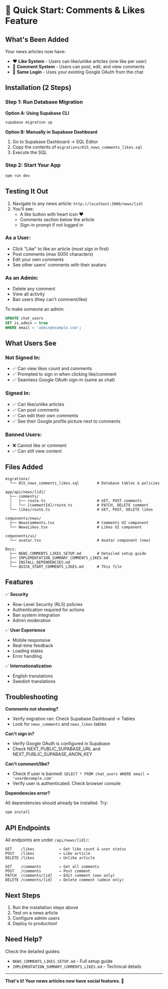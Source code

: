 # 🚀 Quick Start: Comments & Likes Feature

## What's Been Added

Your news articles now have:

- ❤️ **Like System** - Users can like/unlike articles (one like per user)
- 💬 **Comment System** - Users can post, edit, and view comments
- 🔐 **Same Login** - Uses your existing Google OAuth from the chat

## Installation (2 Steps)

### Step 1: Run Database Migration

**Option A: Using Supabase CLI**

```bash
supabase migration up
```

**Option B: Manually in Supabase Dashboard**

1. Go to Supabase Dashboard → SQL Editor
2. Copy the contents of `migrations/015_news_comments_likes.sql`
3. Execute the SQL

### Step 2: Start Your App

```bash
npm run dev
```

## Testing It Out

1. Navigate to any news article: `http://localhost:3000/news/[id]`
2. You'll see:
   - A like button with heart icon ❤️
   - Comments section below the article
   - Sign-in prompt if not logged in

### As a User:

- Click "Like" to like an article (must sign in first)
- Post comments (max 5000 characters)
- Edit your own comments
- See other users' comments with their avatars

### As an Admin:

- Delete any comment
- View all activity
- Ban users (they can't comment/like)

To make someone an admin:

```sql
UPDATE chat_users
SET is_admin = true
WHERE email = 'admin@example.com';
```

## What Users See

### Not Signed In:

- ✅ Can view likes count and comments
- ✅ Prompted to sign in when clicking like/comment
- ✅ Seamless Google OAuth sign-in (same as chat)

### Signed In:

- ✅ Can like/unlike articles
- ✅ Can post comments
- ✅ Can edit their own comments
- ✅ See their Google profile picture next to comments

### Banned Users:

- ❌ Cannot like or comment
- ✅ Can still view content

## Files Added

```
migrations/
  └── 015_news_comments_likes.sql        # Database tables & policies

app/api/news/[id]/
  ├── comments/
  │   ├── route.ts                       # GET, POST comments
  │   └── [commentId]/route.ts           # PATCH, DELETE comment
  └── likes/route.ts                     # GET, POST, DELETE likes

components/news/
  ├── NewsComments.tsx                   # Comments UI component
  └── NewsLikes.tsx                      # Likes UI component

components/ui/
  └── avatar.tsx                         # Avatar component (new)

Docs:
  ├── NEWS_COMMENTS_LIKES_SETUP.md       # Detailed setup guide
  ├── IMPLEMENTATION_SUMMARY_COMMENTS_LIKES.md
  ├── INSTALL_DEPENDENCIES.md
  └── QUICK_START_COMMENTS_LIKES.md      # This file
```

## Features

✅ **Security**

- Row-Level Security (RLS) policies
- Authentication required for actions
- Ban system integration
- Admin moderation

✅ **User Experience**

- Mobile responsive
- Real-time feedback
- Loading states
- Error handling

✅ **Internationalization**

- English translations
- Swedish translations

## Troubleshooting

**Comments not showing?**

- Verify migration ran: Check Supabase Dashboard → Tables
- Look for `news_comments` and `news_likes` tables

**Can't sign in?**

- Verify Google OAuth is configured in Supabase
- Check NEXT_PUBLIC_SUPABASE_URL and NEXT_PUBLIC_SUPABASE_ANON_KEY

**Can't comment/like?**

- Check if user is banned: `SELECT * FROM chat_users WHERE email = 'user@example.com'`
- Verify user is authenticated: Check browser console

**Dependencies error?**

All dependencies should already be installed. Try:

```bash
npm install
```

## API Endpoints

All endpoints are under `/api/news/[id]/`:

```
GET    /likes           → Get like count & user status
POST   /likes           → Like article
DELETE /likes           → Unlike article

GET    /comments        → Get all comments
POST   /comments        → Post comment
PATCH  /comments/[id]   → Edit comment (own only)
DELETE /comments/[id]   → Delete comment (admin only)
```

## Next Steps

1. Run the installation steps above
2. Test on a news article
3. Configure admin users
4. Deploy to production!

## Need Help?

Check the detailed guides:

- `NEWS_COMMENTS_LIKES_SETUP.md` - Full setup guide
- `IMPLEMENTATION_SUMMARY_COMMENTS_LIKES.md` - Technical details

---

**That's it! Your news articles now have social features. 🎉**

